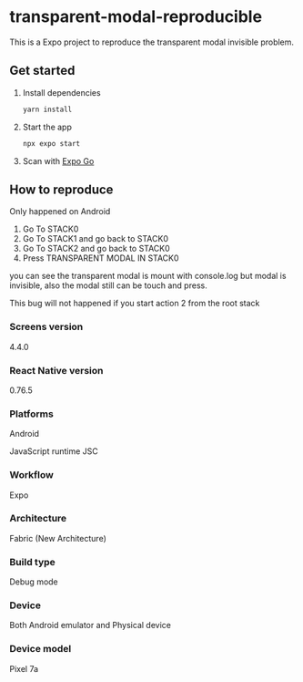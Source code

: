 # transparent-modal-reproducible

This is a Expo project to reproduce the transparent modal invisible problem.

## Get started

1. Install dependencies

   ```bash
   yarn install
   ```

2. Start the app

   ```bash
   npx expo start
   ```

3. Scan with [Expo Go](https://expo.dev/go)

## How to reproduce

Only happened on Android

1. Go To STACK0
2. Go To STACK1 and go back to STACK0
3. Go To STACK2 and go back to STACK0
4. Press TRANSPARENT MODAL IN STACK0

you can see the transparent modal is mount with console.log but modal is invisible, also the modal still can be touch and press.

This bug will not happened if you start action 2 from the root stack

### Screens version

4.4.0

### React Native version

0.76.5

### Platforms

Android

JavaScript runtime
JSC

### Workflow

Expo

### Architecture

Fabric (New Architecture)

### Build type

Debug mode

### Device

Both Android emulator and Physical device

### Device model

Pixel 7a
